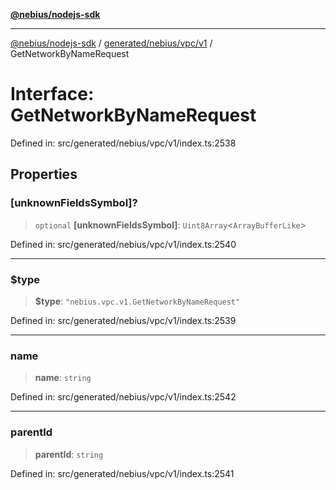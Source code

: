 [**@nebius/nodejs-sdk**](../../../../../README.md)

***

[@nebius/nodejs-sdk](../../../../../README.md) / [generated/nebius/vpc/v1](../README.md) / GetNetworkByNameRequest

# Interface: GetNetworkByNameRequest

Defined in: src/generated/nebius/vpc/v1/index.ts:2538

## Properties

### \[unknownFieldsSymbol\]?

> `optional` **\[unknownFieldsSymbol\]**: `Uint8Array`\<`ArrayBufferLike`\>

Defined in: src/generated/nebius/vpc/v1/index.ts:2540

***

### $type

> **$type**: `"nebius.vpc.v1.GetNetworkByNameRequest"`

Defined in: src/generated/nebius/vpc/v1/index.ts:2539

***

### name

> **name**: `string`

Defined in: src/generated/nebius/vpc/v1/index.ts:2542

***

### parentId

> **parentId**: `string`

Defined in: src/generated/nebius/vpc/v1/index.ts:2541
